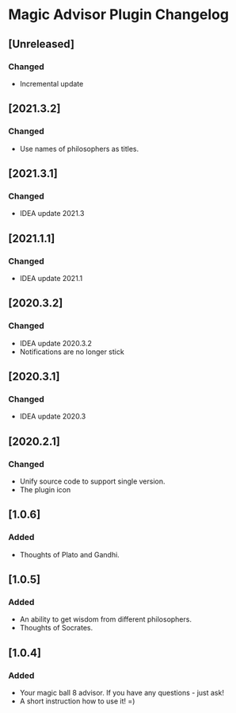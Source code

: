 <!-- Keep a Changelog guide -> https://keepachangelog.com -->

# Magic Advisor Plugin Changelog

## [Unreleased]
### Changed
- Incremental update

## [2021.3.2]
### Changed
- Use names of philosophers as titles.

## [2021.3.1]
### Changed
- IDEA update 2021.3

## [2021.1.1]
### Changed
- IDEA update 2021.1

## [2020.3.2]
### Changed
- IDEA update 2020.3.2
- Notifications are no longer stick

## [2020.3.1]
### Changed
- IDEA update 2020.3

## [2020.2.1]
### Changed
- Unify source code to support single version.
- The plugin icon

## [1.0.6]
### Added
- Thoughts of Plato and Gandhi.

## [1.0.5]
### Added
- An ability to get wisdom from different philosophers.
- Thoughts of Socrates.

## [1.0.4]
### Added
- Your magic ball 8 advisor. If you have any questions - just ask!
- A short instruction how to use it! =)